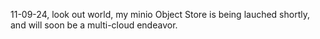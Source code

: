 11-09-24, look out world, my minio Object Store is being lauched shortly, and will soon be a multi-cloud endeavor.